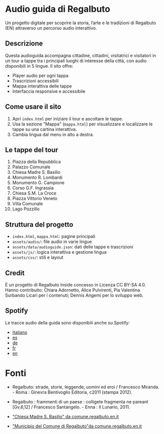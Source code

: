 # Audio guida di Regalbuto

Un progetto digitale per scoprire la storia, l’arte e le tradizioni di Regalbuto (EN) attraverso un percorso audio interattivo.

## Descrizione
Questa audioguida accompagna cittadine, cittadini, visitatrici e visitatori in un tour a tappe tra i principali luoghi di interesse della città, con audio disponibili in 5 lingue. Il sito offre:

- Player audio per ogni tappa
- Trascrizioni accessibili
- Mappa interattiva delle tappe
- Interfaccia responsive e accessibile

## Come usare il sito
1. Apri `index.html` per iniziare il tour e ascoltare le tappe.
2. Usa la sezione "Mappa" (`mappa.html`) per visualizzare e localizzare le tappe su una cartina interattiva.
3. Cambia lingua dal menu in alto a destra.

## Le tappe del tour
1. Piazza della Repubblica
2. Palazzo Comunale
3. Chiesa Madre S. Basilio
4. Monumento R. Lombardi
5. Monumento G. Campione
6. Corso G.F. Ingrassia
7. Chiesa S.M. La Croce
8. Piazza Vittorio Veneto
9. Villa Comunale
10. Lago Pozzillo

## Struttura del progetto
- `index.html`, `mappa.html`: pagine principali
- `assets/audio/`: file audio in varie lingue
- `assets/data/audioguide.json`: dati delle tappe e trascrizioni
- `assets/js/`: logica interattiva e gestione lingua
- `assets/css/`: stili e layout

## Credit
È un progetto di Regalbuto Inside concesso in Licenza CC BY-SA 4.0. Hanno contribuito: Chiara Adornetto, Alice Pulvirenti, Pia Valentina Surbando Licari per i contenuti; Dennis Angemi per lo sviluppo web.

## Spotify
Le tracce audio della guida sono disponibili anche su Spotify:

- [Italiano](https://open.spotify.com/show/66SgYPSDmusImpk80QtIPJ)
- [es](https://open.spotify.com/show/4m32rx6vRFq0t1zbfYMYAF)
- [de](https://open.spotify.com/show/50u0bkLKGBKdOUtNv9ZLXL)
- [fr](https://open.spotify.com/show/5LCrysejeQWmzkwi2JuZ6g)
- [en](https://open.spotify.com/show/3MVYR0pmy2oeYohJtW45VG)

# Fonti
- Regalbuto: strade, storie, leggende, uomini ed eroi / Francesco Miranda. - Roma : Ginevra Bentivoglio Editoria, c2011 (stampa 2012).

- Regalbuto : frammenti di un paese : colligete fragmenta ne pareant [Gv,6,12] / Francesco Santangelo. - Enna : Il Lunario, 2011.

- ["Chiesa Madre S. Basilio" da comune.regalbuto.en.it](https://www.comune.regalbuto.en.it/it/luoghi/chiesa-madre-s-basilio)

- ["Municipio del Comune di Regalbuto"da comune.regalbuto.en.it](https://www.comune.regalbuto.en.it/it/luoghi/municipio-del-comune-di-regalbuto)
